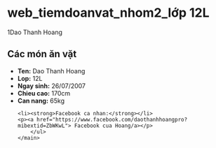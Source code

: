 # web_tiemdoanvat_nhom2_lớp 12L
<!DOCTYPE html>  
<html>  
<head>  
    <title>Dao Thanh Hoang</title>  
<head>
<body>  
    <div>  
        <h>1Dao Thanh Hoang</h1>  
    </div>  
    <main>  
        <h2>Các món ăn vặt</h2>  
        <ul>  
            <li><strong>Ten:</strong> <span>Dao Thanh Hoang</span></li>  
            <li><strong>Lop:</strong> <span>12L</span></li>  
            <li><strong>Ngay sinh:</strong> <span>26/07/2007</span></li>  
            <li><strong>Chieu cao:</strong> <span>170cm</span></li>  
            <li><strong>Can nang:</strong> <span>65kg</span></li>
	  
	<li><strong>Facebook ca nhan:</strong></li>
	<p><a href="https://www.facebook.com/daothanhhoangpro?mibextid=ZbWKwL"> Facebook cua Hoang/a></p>
        </ul>  
    </main>  
</body>  
</html>
